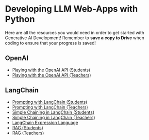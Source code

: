 # Developing LLM Web-Apps with Python
Here are all the resources you would need in order to get started with Generative AI Development!
Remember to **save a copy to Drive** when coding to ensure that your progress is saved!

## OpenAI
* <a href = "https://colab.research.google.com/drive/18tilSatZ8Nkx0S_ZObPHj5C3PpZqpRMm?usp=sharing"> Playing with the OpenAI API (Students) </a>
* <a href = "https://colab.research.google.com/drive/1kZrcCurdn9Wu4SkzwxgHY0NkVsYZ8de8?usp=sharing"> Playing with the OpenAI API (Teachers) </a>

## LangChain
* <a href = "https://colab.research.google.com/drive/1b4LkExqEq3jOsI-XHZ_KxSe65Y2cJKyM?usp=sharing"> Prompting with LangChain (Students) </a>
* <a href = "https://colab.research.google.com/drive/1oxXFYBqMMsVVQnlNVo4glPS12TIcLp78?usp=sharing"> Prompting with LangChain (Teachers) </a>
* <a href = "https://colab.research.google.com/drive/1nlPGdMKmpZItuffROo8WXgJI4ys3TlDJ?usp=sharing"> Simple Chaining in LangChain (Students) </a>
* <a href = "https://colab.research.google.com/drive/139hyu4p2SceQi9Zyk_-WUE3hMjOceXCL?usp=sharing"> Simple Chaining in LangChain (Teachers) </a>
* <a href = "https://colab.research.google.com/drive/1_93204e3dBwlpTA7i_kJnDc_KS34t4TG"> LangChain Expression Language </a>
* <a href = "https://colab.research.google.com/drive/12460e4mZhq6sUoWmaiYql6yvGRNzEzjd?usp=sharing"> RAG (Students) </a>
* <a href = "https://colab.research.google.com/drive/1O7FsD6PJH_PZaLwpRpq7dPUY-VMZ3vvG"> RAG (Teachers) </a>
